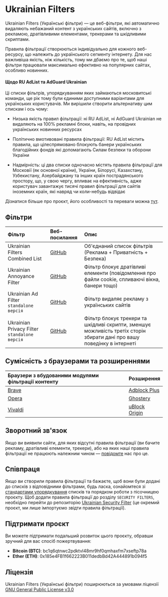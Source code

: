 # Ukrainian Filters

Ukrainian Filters (Українські фільтри) — це веб-фільтри, які автоматично видаляють небажаний контент з українських сайтів, включно з рекламою, дратівливими елементами, трекерами та шкідливими скриптами.

Правила фільтрації створюються індивідуально для кожного веб-ресурсу, що належить до українського сегменту інтернету. Для нас важливіша якість, ніж кількість, тому ми дбаємо про те, щоб наші фільтри працювали максимально ефективно на популярних сайтах, особливо новинних.

#### Щодо RU AdList та AdGuard Ukrainian

Ці списки фільтрів, упорядкуванням яких займаються московитські команди, ще рік тому були єдиними доступними варіантами для українських користувачів. Ми вирішили створити альтернативу цим спискам і ось чому:

* Низька якість правил фільтрації: ні RU AdList, ні AdGuard Ukrainian не видаляють на 100% рекламні блоки, навіть, на провідних українських новинних ресурсах

* Політично вмотивовані правила фільтрації: RU AdList містить правила, що цілеспрямовано блокують банери українських благодійних фондів які допомагають Силам безпеки та оборони України

* Надмірність: ці два списки одночасно містять правила фільтрації для Московії (як основної країни), України, Білорусі, Казахстану, Узбекистану, Азербайджану та інших країн пострадянського простору, що, у свою чергу, впливає на ефективність, адже користувач завантажує тисячі правил фільтрації для сайтів іноземних країн, які навряд чи коли-небудь відвідає

Дізнатися більше про проєкт, його особливості та переваги можна [тут](https://mastodon.online/@myroslavandriychuk/112880678611736243).


## Фільтри

| Фільтр   | Веб-посилання   | Опис   |
| :---     | :---            | :---   |
| Ukrainian Filters Combined List   | [GitHub](https://raw.githubusercontent.com/ukrainianfilters/lists/main/combined/combined.txt)   | Об'єднаний список фільтрів (Реклама + Приватність + Безпека)   |
| Ukrainian Annoyance Filter   | [GitHub](https://raw.githubusercontent.com/ukrainianfilters/lists/main/annoyances/annoyances.txt)   | Фільтр блокує дратівливі елементи (повідомлення про файли cookie, спливаючі вікна, банери тощо)   |
| Ukrainian Ad Filter `standalone версія`   | [GitHub](https://raw.githubusercontent.com/ukrainianfilters/lists/main/ads/ads.txt)   | Фільтр видаляє рекламу з українських сайтів   |
| Ukrainian Privacy Filter `standalone версія`   | [GitHub](https://raw.githubusercontent.com/ukrainianfilters/lists/main/privacy/privacy.txt)   | Фільтр блокує трекери та шкідливі скрипти, зменшує можливість третіх сторін збирати дані про вашу поведінку в інтернеті   |

## Сумісність з браузерами та розширеннями

| Браузери з вбудованими модулями фільтрації контенту   | Розширення                                                 |
| :---                                                  | :---                                                       |
| [Brave](https://brave.com/uk/)                        | [Adblock Plus](https://adblockplus.org/)                   |
| [Opera](https://www.opera.com/uk)                     | [Ghostery](https://www.ghostery.com/ghostery-ad-blocker)   |
| [Vivaldi](https://vivaldi.com/uk/)                    | [uBlock Origin](https://ublockorigin.com/)                 |


## Зворотний зв'язок

Якщо ви виявили сайти, для яких відсутні правила фільтрації (ви бачите рекламу, дратівливі елементи, трекери), або на яких наші правила фільтрації не працюють належним чином — [повідомте](https://github.com/ukrainianfilters/lists/issues/new/choose) нас про це.


## Співпраця

Якщо ви створили правила фільтрації та бажаєте, щоб вони були додані до списків з відповідними фільтрами, будь ласка, ознайомтеся зі [стандартами упорядкування](https://github.com/ukrainianfilters/lists/blob/main/CONTRIBUTING.md) списків та порядком роботи з пісочницею проєкту. Щоб додати правила фільтрації до розділу `SECURITY FILTERS`, необхідно перейти до репозиторію [Ukrainian Security Filter](https://github.com/braveinnovators/ukrainian-security-filter) (це окремий проєкт, ми лише імпортуємо звідти правила фільтрації).


## Підтримати проєкт

Ви можете підтримати подальший розвиток цього проєкту, обравши зручний для вас спосіб пожертвування:

* **Bitcoin (BTC)**: bc1q6qtnwc2pdktvl48mr9hf0qmhaxfm7xseftp78a
* **Ether (ETH)**: 0x185e4FB1f662223B011dedbBd42A444891b094f5


## Ліцензія

Ukrainian Filters (Українські фільтри) поширюються за умовами ліцензії [GNU General Public License v3.0](https://github.com/ukrainianfilters/lists/blob/main/LICENSE)
